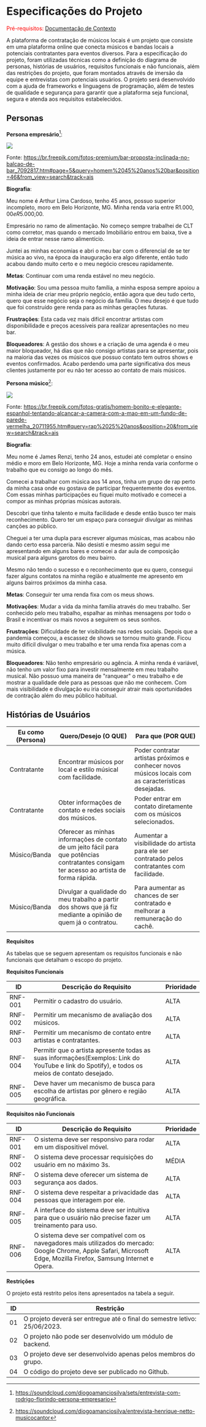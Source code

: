 # Especificações do Projeto

<span style="color:red">Pré-requisitos: <a href="1-Documentação de Contexto.md"> Documentação de Contexto</a></span>

A plataforma de contratação de músicos locais é um projeto que consiste em uma plataforma online que conecta músicos e bandas locais a potenciais contratantes para eventos diversos. Para a especificação do projeto, foram utilizadas técnicas como a definição do diagrama de personas, histórias de usuários, requisitos funcionais e não funcionais, além das restrições do projeto, que foram montados através de imersão da equipe e entrevistas com potenciais usuários. O projeto será desenvolvido com a ajuda de frameworks e linguagens de programação, além de testes de qualidade e segurança para garantir que a plataforma seja funcional, segura e atenda aos requisitos estabelecidos.

## Personas

**Persona empresário**[^1]:

![](https://img.freepik.com/fotos-premium/bar-proposta-inclinada-no-balcao-de-bar_107420-41491.jpg?w=996)

Fonte: https://br.freepik.com/fotos-premium/bar-proposta-inclinada-no-balcao-de-bar_7092817.htm#page=5&query=homem%2045%20anos%20bar&position=46&from_view=search&track=ais

**Biografia**:

Meu nome é Arthur Lima Cardoso, tenho 45 anos, possuo superior incompleto, moro em Belo Horizonte, MG. Minha renda varia entre R$1.000,00 e
R$5.000,00.

Empresário no ramo de alimentação. No começo sempre trabalhei de CLT como corretor, mas quando o mercado Imobiliário entrou em baixa, tive a ideia de entrar nesse ramo alimentício.

Juntei as minhas economias e abri o meu bar com o diferencial de se ter música ao vivo, na época da inauguração era algo diferente, então tudo acabou dando muito certo e o meu negócio cresceu rapidamente.

**Metas**:
Continuar com uma renda estável no meu negócio.

**Motivação**:
Sou uma pessoa muito família, a minha esposa sempre apoiou a minha ideia de criar meu próprio negócio, então agora que deu tudo certo, quero que esse negócio seja o negócio da família. O meu desejo é que tudo que foi construído gere renda para as minhas gerações futuras.

**Frustrações**:
Esta cada vez mais difícil encontrar artistas com disponibilidade e preços acessíveis para realizar apresentações no meu bar.

**Bloqueadores**:
A gestão dos shows e a criação de uma agenda é o meu maior bloqueador, há dias que não consigo artistas para se apresentar, pois na maioria das vezes os músicos que possuo contato tem outros shows e eventos confirmados.  Acabo perdendo uma parte significativa dos meus clientes justamente por eu não ter acesso ao contato de mais músicos.

**Persona músico**[^2]:

![](https://img.freepik.com/fotos-gratis/homem-bonito-e-elegante-espanhol-tentando-alcancar-a-camera-com-a-mao-em-um-fundo-de-parede-vermelha_181624-54210.jpg?w=996&t=st=1679593928~exp=1679594528~hmac=f5ffac1cd52894d9d40a54d5493a1b4b5d17fac305e6631c2ea5cda0b4d70bf3)

Fonte: https://br.freepik.com/fotos-gratis/homem-bonito-e-elegante-espanhol-tentando-alcancar-a-camera-com-a-mao-em-um-fundo-de-parede-vermelha_20711955.htm#query=rap%2025%20anos&position=20&from_view=search&track=ais

**Biografia**: 

Meu nome é James Renzi, tenho 24 anos, estudei até completar o ensino médio e moro em Belo Horizonte, MG. Hoje a minha renda varia conforme o trabalho que eu consigo ao longo do mês.

Comecei a trabalhar com música aos 14 anos, tinha um grupo de rap perto da minha casa onde eu gostava de participar frequentemente dos eventos. Com essas minhas participações eu fiquei muito motivado e comecei a compor as minhas próprias músicas autorais.

Descobri que tinha talento e muita facilidade e desde então busco ter mais reconhecimento. Quero ter um espaço para conseguir divulgar as minhas canções ao público. 

Cheguei a ter uma dupla para escrever algumas músicas, mas acabou não dando certo essa parceria. Não desisti e mesmo assim segui me apresentando em alguns bares e comecei a dar aula de composição musical para alguns garotos do meu bairro.

Mesmo não tendo o sucesso e o reconhecimento que eu quero, consegui fazer alguns contatos na minha região e atualmente me apresento em alguns bairros próximos da minha casa.

**Metas**:
Conseguir ter uma renda fixa com os meus shows.
 
**Motivações**:
 Mudar a vida da minha família através do meu trabalho. Ser conhecido pelo meu trabalho, espalhar as minhas mensagens por todo o Brasil e incentivar os mais novos a seguirem os seus sonhos.
 
**Frustrações**:
Dificuldade de ter visibilidade nas redes sociais. Depois que a pandemia começou, a escassez de shows se tornou muito grande. Ficou muito difícil divulgar o meu trabalho e ter uma renda fixa apenas com a música. 

**Bloqueadores**:
 Não tenho empresário ou agência. A minha renda é variável, não tenho um valor fixo para investir mensalmente em meu trabalho musical.
 Não possuo uma maneira de "ranquear" o meu trabalho e de mostrar a qualidade dele para as pessoas que não me conhecem. Com mais visibilidade e divulgação eu iria  conseguir atrair mais oportunidades de contração além do meu público habitual.
 
 [^1]: https://soundcloud.com/diogoamanciosilva/sets/entrevista-com-rodrigo-florindo-persona-empresario
 [^2]: https://soundcloud.com/diogoamanciosilva/entrevista-henrique-netto-musicocantor
 
 
## Histórias de Usuários 

| Eu como (Persona) | Quero/Desejo (O QUE) | Para que (POR QUE) |
| ----------------- | ----------------- | ---------------- |
| Contratante | Encontrar músicos por local e estilo músical com facilidade.| Poder contratar artistas próximos e conhecer novos músicos locais com as características desejadas. |
| Contratante | Obter informações de contato e redes sociais dos músicos. | Poder entrar em contato diretamente com os músicos selecionados. |
| Músico/Banda | Oferecer as minhas informações de contato de um jeito fácil para que potências contratantes consigam ter acesso ao artista de forma rápida. | Aumentar a visibilidade do artista para ele ser contratado pelos contratantes com facilidade. |
| Músico/Banda | Divulgar a qualidade do meu trabalho a partir dos shows que já fiz mediante a opinião de quem já o contratou. | Para aumentar as chances de ser contratado e melhorar a remuneração do cachê.|


**Requisitos**

As tabelas que se seguem apresentam os requisitos funcionais e não funcionais que detalham o escopo do projeto.

**Requisitos Funcionais**

|ID    | Descrição do Requisito  | Prioridade |
|------|-----------------------------------------|----|
|RNF-001| Permitir o cadastro do usuário. | ALTA |
|RNF-002| Permitir um mecanismo de avaliação dos músicos. | ALTA |
|RNF-003| Permitir um mecanismo de contato entre artistas e contratantes.	 | ALTA |
|RNF-004| Permitir que o artista apresente todas as suas informações(Exemplos: Link do YouTube e link do Spotify), e todos os meios de contato desejado.| ALTA |
|RNF-005| Deve haver um mecanismo de busca para escolha de artistas por gênero e região geográfica.| ALTA |


**Requisitos não Funcionais**

|ID     | Descrição do Requisito  |Prioridade |
|-------|-------------------------|----|
|RNF-001| O sistema deve ser responsivo para rodar em um dispositivel móvel.| ALTA|
|RNF-002| O sistema deve processar requisições do usuário em no máximo 3s. | MÉDIA | 
|RNF-003| O sistema deve oferecer um sistema de segurança aos dados.| ALTA|
|RNF-004| O sistema deve respeitar a privacidade das pessoas que interagem por ele.| ALTA |
|RNF-005| A interface do sistema deve ser intuitiva para que o usuário não precise fazer um treinamento para uso.| ALTA |
|RNF-006| O sistema deve ser compatível com os navegadores mais utilizados do mercado: Google Chrome, Apple Safari, Microsoft Edge, Mozilla Firefox, Samsung Internet e  Opera.| ALTA |


**Restrições**

O projeto está restrito pelos itens apresentados na tabela a seguir.

|ID| Restrição                                             |
|--|-------------------------------------------------------|
|01| O projeto deverá ser entregue até o final do semestre letivo: 25/06/2023.|
|02| O projeto não pode ser desenvolvido um módulo de backend.|
|03| O projeto deve ser desenvolvido apenas pelos membros do grupo.|
|04| O código do projeto deve ser publicado no Github.|



